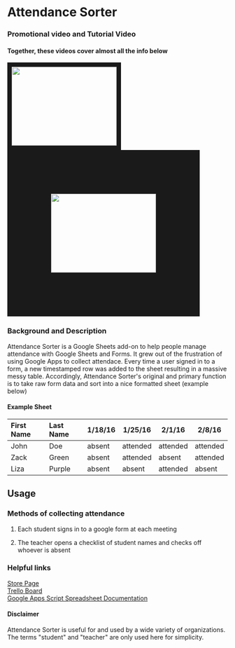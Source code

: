 # Attendance Sorter

### Promotional video and Tutorial Video 
#### Together, these videos cover almost all the info below
<a href="https://www.youtube.com/watch?v=_6WqHDGb-pU" target="_blank"><img src="http://img.youtube.com/vi/_6WqHDGb-pU/hqdefault.jpg" alt="" width="240" height="180" border="10" /></a>  <a href="https://www.youtube.com/watch?v=uB6Yd5HqMv0" target="_blank"><img src="http://img.youtube.com/vi/uB6Yd5HqMv0/hqdefault.jpg" alt="" width="240" height="180" border="100px" /></a>
### Background and Description
Attendance Sorter is a Google Sheets add-on to help people manage attendance with Google Sheets and Forms. It grew out of the frustration of using Google Apps to collect attendace. Every time a user signed in to a form, a new timestamped row was added to the sheet resulting in a massive messy table. Accordingly, Attendance Sorter's original and primary function is to take raw form data and sort into a nice formatted sheet (example below)

#### Example Sheet

| First Name    | Last Name     |1/18/16|1/25/16|2/1/16|2/8/16|
| :------------- |:-------------| -----|---|---|---|
| John | Doe |absent|attended|attended|attended|
| Zack | Green |absent|attended|absent|attended|
| Liza | Purple |absent|absent|attended|absent|

## Usage

### Methods of collecting attendance

1. Each student signs in to a google form at each meeting

2. The teacher opens a checklist of student names and checks off whoever is absent

### Helpful links

<a href="https://chrome.google.com/webstore/detail/attendance-sorter/poaklhcmcafeiocddnchehclcofieipn" target="_blank">Store Page</a><br>
<a href="https://trello.com/b/T8fVNcgW/attendance-sorter" target="_blank">Trello Board</a><br>
<a href="https://chrome.google.com/webstore/detail/attendance-sorter/poaklhcmcafeiocddnchehclcofieipn" target="_blank">Google Apps Script Spreadsheet Documentation</a>

#### Disclaimer
Attendance Sorter is useful for and used by a wide variety of organizations. The terms "student" and "teacher" are only used here for simplicity.
